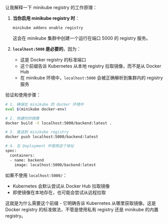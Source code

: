 让我解释一下 minikube registry 的工作原理：

1. **当你启用 minikube registry 时**：
   ```bash
   minikube addons enable registry
   ```
   这会在 minikube 集群中创建一个运行在端口 5000 的 registry 服务。

2. **`localhost:5000` 是必要的**，因为：
   - 这是 Docker registry 的标准端口
   - 这个前缀告诉 Kubernetes 从本地 registry 拉取镜像，而不是从 Docker Hub
   - 在 minikube 环境中，`localhost:5000` 会被正确解析到集群内的 registry 服务

验证和使用步骤：

```bash
# 1. 确保在 minikube 的 docker 环境中
eval $(minikube docker-env)

# 2. 构建你的镜像
docker build -t localhost:5000/backend:latest .

# 3. 推送到 minikube registry
docker push localhost:5000/backend:latest

# 4. 在 Deployment 中使用这个地址
spec:
  containers:
  - name: backend
    image: localhost:5000/backend:latest
```

如果不使用 `localhost:5000/`：
- Kubernetes 会默认尝试从 Docker Hub 拉取镜像
- 即使镜像在本地存在，也可能会尝试从远程拉取

这就是为什么需要这个前缀 - 它明确告诉 Kubernetes 从哪里获取镜像。这是 Docker registry 的标准做法，不管是使用私有 registry 还是 minikube 的内置 registry。
